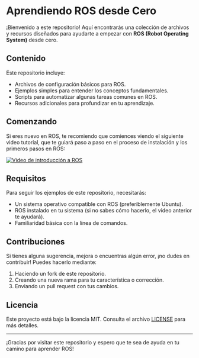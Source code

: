 # Aprendiendo ROS desde Cero

¡Bienvenido a este repositorio! Aquí encontrarás una colección de archivos y recursos diseñados para ayudarte a empezar con **ROS (Robot Operating System)** desde cero.

## Contenido

Este repositorio incluye:

- Archivos de configuración básicos para ROS.
- Ejemplos simples para entender los conceptos fundamentales.
- Scripts para automatizar algunas tareas comunes en ROS.
- Recursos adicionales para profundizar en tu aprendizaje.

## Comenzando

Si eres nuevo en ROS, te recomiendo que comiences viendo el siguiente video tutorial, que te guiará paso a paso en el proceso de instalación y los primeros pasos en ROS:

[![Video de introducción a ROS](https://img.youtube.com/vi/wfDJAYTMTdk/0.jpg)](https://www.youtube.com/watch?v=wfDJAYTMTdk)

## Requisitos

Para seguir los ejemplos de este repositorio, necesitarás:

- Un sistema operativo compatible con ROS (preferiblemente Ubuntu).
- ROS instalado en tu sistema (si no sabes cómo hacerlo, el video anterior te ayudará).
- Familiaridad básica con la línea de comandos.

## Contribuciones

Si tienes alguna sugerencia, mejora o encuentras algún error, ¡no dudes en contribuir! Puedes hacerlo mediante:

1. Haciendo un fork de este repositorio.
2. Creando una nueva rama para tu característica o corrección.
3. Enviando un pull request con tus cambios.

## Licencia

Este proyecto está bajo la licencia MIT. Consulta el archivo [LICENSE](LICENSE) para más detalles.

---

¡Gracias por visitar este repositorio y espero que te sea de ayuda en tu camino para aprender ROS!
